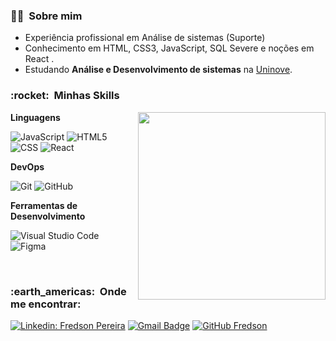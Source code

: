 
<h3> 👨‍💼 &nbsp;Sobre mim </h3>
 
-    Experiência profissional em Análise de sistemas (Suporte) 
-    Conhecimento em HTML, CSS3, JavaScript, SQL Severe e noções em React .
-    Estudando **Análise e Desenvolvimento de sistemas** na <a href="https://www.uninove.br/">Uninove</a>.

<h3> :rocket: &nbsp;Minhas Skills </h3>

<img align="right" width="300" src="https://i2.wp.com/allhtaccess.info/wp-content/uploads/2018/03/programming.gif?fit=1281%2C716&ssl=1" />


**Linguagens**

  ![JavaScript](https://img.shields.io/badge/-JavaScript-333333?style=flat&logo=javascript)
  ![HTML5](https://img.shields.io/badge/-HTML5-333333?style=flat&logo=HTML5)
  ![CSS](https://img.shields.io/badge/-CSS-333333?style=flat&logo=CSS3&logoColor=1572B6)
  ![React](https://img.shields.io/badge/-React-333333?style=flat&logo=react)
  

**DevOps**

  ![Git](https://img.shields.io/badge/-Git-333333?style=flat&logo=git)
  ![GitHub](https://img.shields.io/badge/-GitHub-333333?style=flat&logo=github)
 
**Ferramentas de Desenvolvimento**

  ![Visual Studio Code](https://img.shields.io/badge/-Visual%20Studio%20Code-333333?style=flat&logo=visual-studio-code&logoColor=007ACC)
  ![Figma](https://img.shields.io/badge/-Figma-333333?style=flat&logo=figma&logoColor=007ACC)
  

<br/>


<h3> :earth_americas: &nbsp;Onde me encontrar: </h3> 

[![Linkedin: Fredson Pereira](https://img.shields.io/badge/-Fredson-blue?style=flat-square&logo=Linkedin&logoColor=white&link=https://www.linkedin.com/in/fredson-pereira/)](https://www.linkedin.com/in/fredson-pereira/)
[![Gmail Badge](https://img.shields.io/badge/-fredsonpsousa@gmail.com-006bed?style=flat-square&logo=Gmail&logoColor=white&link=mailto:fredsonpsousa@gmail.com)](mailto:fredsonpsousa@gmail.com)
[![GitHub Fredson]( https://img.shields.io/github/followers/fredsons?label=follow&style=social)](https://github.com/fredsons)




<!---
fredsons/fredsons is a ✨ special ✨ repository because its `README.md` (this file) appears on your GitHub profile.
You can click the Preview link to take a look at your changes.
--->
